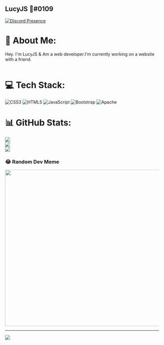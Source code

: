 ## LucyJS 🌹#0109
[![Discord Presence](https://lanyard.cnrad.dev/api/786298938915422219?idleMessage=EzCord%20>%20Mikocord)](https://discord.gg/illustration) 

# 💫 About Me:
Hey. I'm LucyJS & Am a web developer.I'm currently working on a website with a friend. <br><br>


# 💻 Tech Stack:
![CSS3](https://img.shields.io/badge/css3-%231572B6.svg?style=for-the-badge&logo=css3&logoColor=white) ![HTML5](https://img.shields.io/badge/html5-%23E34F26.svg?style=for-the-badge&logo=html5&logoColor=white) ![JavaScript](https://img.shields.io/badge/javascript-%23323330.svg?style=for-the-badge&logo=javascript&logoColor=%23F7DF1E) ![Bootstrap](https://img.shields.io/badge/bootstrap-%23563D7C.svg?style=for-the-badge&logo=bootstrap&logoColor=white) ![Apache](https://img.shields.io/badge/apache-%23D42029.svg?style=for-the-badge&logo=apache&logoColor=white)
# 📊 GitHub Stats:
![](https://github-readme-stats.vercel.app/api?username=LucyJS-Dev&theme=radical&hide_border=false&include_all_commits=true&count_private=false)<br/>
![](https://github-readme-streak-stats.herokuapp.com/?user=LucyJS-Dev&theme=radical&hide_border=false)<br/>
![](https://github-readme-stats.vercel.app/api/top-langs/?username=LucyJS-Dev&theme=radical&hide_border=false&include_all_commits=true&count_private=false&layout=compact)

### 😂 Random Dev Meme
<img src="https://random-memer.herokuapp.com/" width="512px"/>

---
[![](https://visitcount.itsvg.in/api?id=LucyJS-Dev&icon=0&color=1)](https://visitcount.itsvg.in)
